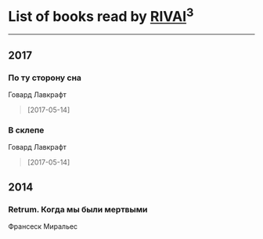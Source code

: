 # List of books read by [RIVAI](https://plus.google.com/105617470861273678190)<sup>3</sup>
---

## 2017

### По ту сторону сна
Говард Лавкрафт
> [2017-05-14] 


### В склепе
Говард Лавкрафт
> [2017-05-14] 



## 2014

### Retrum. Когда мы были мертвыми
Франсеск Миральес



